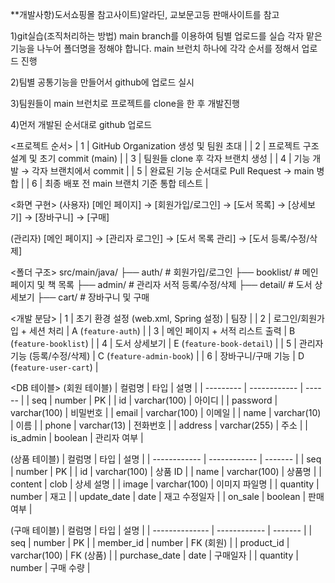 **개발사항)도서쇼핑몰
참고사이트)알라딘, 교보문고등 판매사이트를 참고

1)git실습(조직처리하는 방법)
main branch를 이용하여 팀별 업로드를 실습 
각자 맡은 기능을 나누어 폴더명을 정해야 합니다.
main 브런치 하나에 각각 순서를 정해서 업로드 진행

2)팀별 공통기능을 만들어서 github에 업로드 실시

3)팀원들이 main 브런치로 프로젝트를 clone을 한 후 개발진행

4)먼저 개발된 순서대로 github 업로드

<프로젝트 순서>
| 1  | GitHub Organization 생성 및 팀원 초대     |
| 2  | 프로젝트 구조 설계 및 초기 commit (main)      |
| 3  | 팀원들 clone 후 각자 브랜치 생성              |
| 4  | 기능 개발 → 각자 브랜치에서 commit            |
| 5  | 완료된 기능 순서대로 Pull Request → main 병합 |
| 6  | 최종 배포 전 main 브랜치 기준 통합 테스트         |

<화면 구현>
(사용자)
[메인 페이지] → [회원가입/로그인] → [도서 목록] → [상세보기] → [장바구니] → [구매]

(관리자)
[메인 페이지] → [관리자 로그인] → [도서 목록 관리] → [도서 등록/수정/삭제]

<폴더 구조>
src/main/java/
├── auth/         # 회원가입/로그인
├── booklist/     # 메인페이지 및 책 목록
├── admin/        # 관리자 서적 등록/수정/삭제
├── detail/       # 도서 상세보기
├── cart/         # 장바구니 및 구매

<개발 분담>
| 1  | 초기 환경 설정 (web.xml, Spring 설정) | 팀장                        |
| 2  | 로그인/회원가입 + 세션 처리              | A (`feature-auth`)        |
| 3  | 메인 페이지 + 서적 리스트 출력            | B (`feature-booklist`)    |
| 4  | 도서 상세보기                       | E (`feature-book-detail`) |
| 5  | 관리자 기능 (등록/수정/삭제)             | C (`feature-admin-book`)  |
| 6  | 장바구니/구매 기능                    | D (`feature-user-cart`)   |

<DB 테이블>
(회원 테이블)
| 컬럼명       | 타입           | 설명     |
| --------- | ------------ | ------ |
| seq       | number       | PK     |
| id        | varchar(100) | 아이디    |
| password  | varchar(100) | 비밀번호   |
| email     | varchar(100) | 이메일    |
| name      | varchar(10)  | 이름     |
| phone     | varchar(13)  | 전화번호   |
| address   | varchar(255) | 주소     |
| is\_admin | boolean      | 관리자 여부 |

(상품 테이블)
| 컬럼명          | 타입           | 설명      |
| ------------ | ------------ | ------- |
| seq          | number       | PK      |
| id           | varchar(100) | 상품 ID   |
| name         | varchar(100) | 상품명     |
| content      | clob         | 상세 설명   |
| image        | varchar(100) | 이미지 파일명 |
| quantity     | number       | 재고      |
| update\_date | date         | 재고 수정일자 |
| on\_sale     | boolean      | 판매 여부   |

(구매 테이블) 
| 컬럼명            | 타입           | 설명      |
| -------------- | ------------ | ------- |
| seq            | number       | PK      |
| member\_id     | number       | FK (회원) |
| product\_id    | varchar(100) | FK (상품) |
| purchase\_date | date         | 구매일자    |
| quantity       | number       | 구매 수량   |







